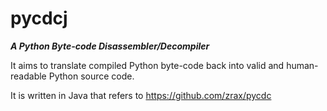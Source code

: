 # pycdcj

***A Python Byte-code Disassembler/Decompiler***

It aims to translate compiled Python byte-code back into valid
and human-readable Python source code.

It is written in Java that refers to https://github.com/zrax/pycdc
